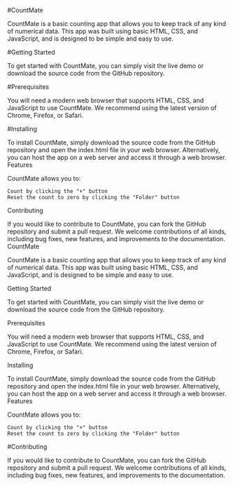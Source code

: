 #CountMate

CountMate is a basic counting app that allows you to keep track of any kind of numerical data. This app was built using basic HTML, CSS, and JavaScript, and is 
designed to be simple and easy to use.


#Getting Started

To get started with CountMate, you can simply visit the live demo or download the source code from the GitHub repository.

#Prerequisites

You will need a modern web browser that supports HTML, CSS, and JavaScript to use CountMate. We recommend using the latest version of Chrome, Firefox, or Safari.


#Installing

To install CountMate, simply download the source code from the GitHub repository and open the index.html file in your web browser. Alternatively, you can host the app 
on a web server and access it through a web browser.
Features

CountMate allows you to:

    Count by clicking the "+" button
    Reset the count to zero by clicking the "Folder" button
    


Contributing

If you would like to contribute to CountMate, you can fork the GitHub repository and submit a pull request. We welcome contributions of all kinds, including bug fixes, 
new features, and improvements to the documentation.
CountMate

CountMate is a basic counting app that allows you to keep track of any kind of numerical data. This app was built using basic HTML, CSS, and JavaScript, and is 
designed to be simple and easy to use.


Getting Started

To get started with CountMate, you can simply visit the live demo or download the source code from the GitHub repository.

Prerequisites

You will need a modern web browser that supports HTML, CSS, and JavaScript to use CountMate. We recommend using the latest version of Chrome, Firefox, or Safari.


Installing

To install CountMate, simply download the source code from the GitHub repository and open the index.html file in your web browser. Alternatively, you can host the app 
on a web server and access it through a web browser.
Features

CountMate allows you to:

    Count by clicking the "+" button
    Reset the count to zero by clicking the "Folder" button
    


#Contributing

If you would like to contribute to CountMate, you can fork the GitHub repository and submit a pull request. We welcome contributions of all kinds, including bug fixes, 
new features, and improvements to the documentation.

